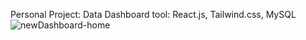 Personal Project: Data Dashboard
tool: React.js, Tailwind.css, MySQL
![newDashboard-home](https://github.com/user-attachments/assets/7d643fa7-a7bc-4de9-95ed-25c2142e4d22)
